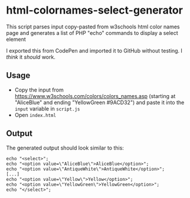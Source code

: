 # html-colornames-select-generator
This script parses input copy-pasted from w3schools html color names page and generates a list of PHP "echo" commands to display a select element

I exported this from CodePen and imported it to GitHub without testing. I _think_ it _should_ work.

## Usage
- Copy the input from https://www.w3schools.com/colors/colors_names.asp (starting at "AliceBlue" and ending "YellowGreen #9ACD32") and paste it into the `input` variable in `script.js`
- Open `index.html`

## Output

The generated output should look similar to this:
```
echo "<select>";
echo "<option value=\"AliceBlue\">AliceBlue</option>";
echo "<option value=\"AntiqueWhite\">AntiqueWhite</option>";
[...]
echo "<option value=\"Yellow\">Yellow</option>";
echo "<option value=\"YellowGreen\">YellowGreen</option>";
echo "</select>";
```
